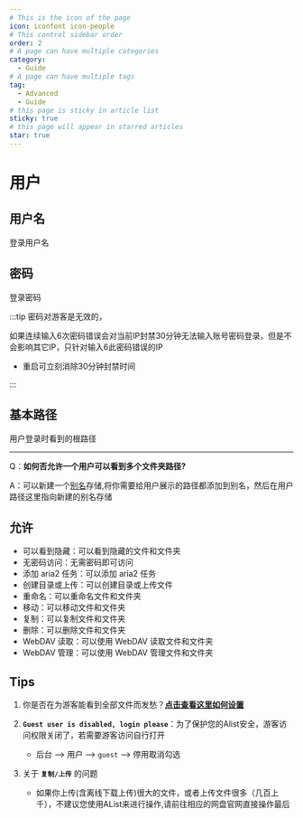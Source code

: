 ```yaml
---
# This is the icon of the page
icon: iconfont icon-people
# This control sidebar order
order: 2
# A page can have multiple categories
category:
  - Guide
# A page can have multiple tags
tag:
  - Advanced
  - Guide
# this page is sticky in article list
sticky: true
# this page will appear in starred articles
star: true
---
```


# 用户

## **用户名**

登录用户名

## **密码**

登录密码

:::tip
密码对游客是无效的，

如果连续输入6次密码错误会对当前IP封禁30分钟无法输入账号密码登录，但是不会影响其它IP，只针对输入6此密码错误的IP

- 重启可立刻消除30分钟封禁时间

:::

## **基本路径**

用户登录时看到的根路径

-----

Q：**如何否允许一个用户可以看到多个文件夹路径?**

A：可以新建一个[别名](alias.md)存储,将你需要给用户展示的路径都添加到别名，然后在用户路径这里指向新建的别名存储

## **允许**

- 可以看到隐藏：可以看到隐藏的文件和文件夹
- 无密码访问：无需密码即可访问
- 添加 aria2 任务：可以添加 aria2 任务
- 创建目录或上传：可以创建目录或上传文件
- 重命名：可以重命名文件和文件夹
- 移动：可以移动文件和文件夹
- 复制：可以复制文件和文件夹
- 删除：可以删除文件和文件夹
- WebDAV 读取：可以使用 WebDAV 读取文件和文件夹
- WebDAV 管理：可以使用 WebDAV 管理文件和文件夹

## **Tips**

1. 你是否在为游客能看到全部文件而发愁？[**点击查看这里如何设置**](../../faq/why.md#%E6%83%B3%E8%AE%A9%E6%B8%B8%E5%AE%A2%E7%99%BB%E5%BD%95%E5%90%8E%E6%89%8D%E8%83%BD%E7%9C%8B%E5%88%B0%E5%86%85%E5%AE%B9%E6%80%8E%E4%B9%88%E8%AE%BE%E7%BD%AE)

2. **`Guest user is disabled, login please`**：为了保护您的Alist安全，游客访问权限关闭了，若需要游客访问自行打开
   - 后台 --> 用户 --> `guest` --> 停用取消勾选
3. 关于 **`复制/上传`** 的问题
   - 如果你上传(含离线下载上传)很大的文件，或者上传文件很多（几百上千），不建议您使用AList来进行操作,请前往相应的网盘官网直接操作最后

